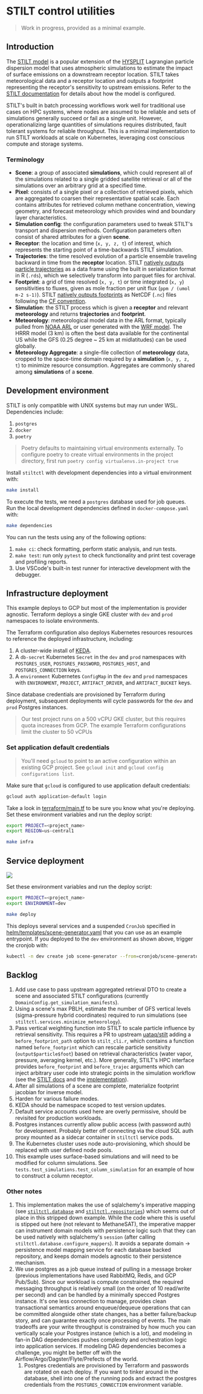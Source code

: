 # STILT control utilities

> Work in progress, provided as a minimal example.

## Introduction

The [STILT model](https://uataq.github.io/stilt/) is a popular extension of the [HYSPLIT](https://www.ready.noaa.gov/HYSPLIT.php) Lagrangian particle dispersion model that uses atmospheric simulations to estimate the impact of surface emissions on a downstream receptor location. STILT takes meteorological data and a receptor location and outputs a footprint representing the receptor's sensitivity to upstream emissions. Refer to the [STILT documentation](https://uataq.github.io/stilt/#/best-practices) for details about how the model is configured.

STILT's built in batch processing workflows work well for traditional use cases on HPC systems, where nodes are assumed to be reliable and sets of simulations generally succeed or fail as a single unit. However, operationalizing large quantities of simulations requires distributed, fault tolerant systems for reliable throughput. This is a minimal implementation to run STILT workloads at scale on Kubernetes, leveraging cost conscious compute and storage systems.

### Terminology

- **Scene**: a group of associated **simulations**, which could represent all of the simulations related to a single gridded satellite retrieval or all of the simulations over an arbitrary grid at a specified time.
- **Pixel**: consists of a single pixel or a collection of retrieved pixels, which are aggregated to coarsen their representative spatial scale. Each contains attributes for retrieved column methane concentration, viewing geometry, and forecast meteorology which provides wind and boundary layer characteristics.
- **Simulation config**: the configuration parameters used to tweak STILT's transport and dispersion methods. Configuration parameters often consist of shared attributes for a given **scene**.
- **Receptor**: the location and time (`x, y, z, t`) of interest, which represents the starting point of a time-backwards STILT simulation.
- **Trajectories**: the time resolved evolution of a particle ensemble traveling backward in time from the **receptor** location. STILT [natively outputs particle trajectories](https://uataq.github.io/stilt/#/output-files?id=particle-trajectories) as a data frame using the built in serialization format in R (`.rds`), which we selectively transform into parquet files for archival.
- **Footprint**: a grid of time resolved (`x, y, t`) or time integrated (`x, y`) sensitivities to fluxes, given as mole fraction per unit flux (`ppm / (umol m-2 s-1)`). STILT [natively outputs footprints](https://uataq.github.io/stilt/#/output-files?id=gridded-footprints) as NetCDF (`.nc`) files following the [CF convention](http://cfconventions.org).
- **Simulation**: the STILT process which is given a **receptor** and relevant **meteorology** and returns **trajectories** and **footprint**.
- **Meteorology**: meteorological model data in the ARL format, typically pulled from [NOAA ARL](https://www.ready.noaa.gov/archives.php) or user generated with the [WRF model](https://github.com/uataq/stilt-tutorials/tree/main/03-wrf). The HRRR model (3 km) is often the best data available for the continental US while the GFS (0.25 degree ~ 25 km at midlatitudes) can be used globally.
- **Meteorology Aggregate**: a single-file collection of **meteorology** data, cropped to the space-time domain required by a **simulation** (`x, y, z, t`) to minimize resource consumption. Aggregates are commonly shared among **simulations** of a **scene**.

## Development environment

STILT is only compatible with UNIX systems but may run under WSL. Dependencies include:

1. `postgres`
1. `docker`
1. `poetry`

> Poetry defaults to maintaining virtual environments externally. To configure poetry to create virtual environments in the project directory, first run `poetry config virtualenvs.in-project true`

Install `stiltctl` with development dependencies into a virtual environment with:

```bash
make install
```

To execute the tests, we need a `postgres` database used for job queues. Run the local development dependencies defined in `docker-compose.yaml` with:

```bash
make dependencies
```

You can run the tests using any of the following options:

1. `make ci`: check formatting, perform static analysis, and run tests.
1. `make test`: run only `pytest` to check functionality and print test coverage and profiling reports.
1. Use VSCode's built-in test runner for interactive development with the debugger.

## Infrastructure deployment

This example deploys to GCP but most of the implementation is provider agnostic. Terraform deploys a single GKE cluster with `dev` and `prod` namespaces to isolate environments.

The Terraform configuration also deploys Kubernetes resources resources to reference the deployed infrastructure, including:

1. A cluster-wide install of [KEDA](https://keda.sh).
1. A `db-secret` Kubernetes `Secret` in the `dev` and `prod` namespaces with `POSTGRES_USER`, `POSTGRES_PASSWORD`, `POSTGRES_HOST`, and `POSTGRES_CONNECTION` keys.
1. A `environment` Kubernetes `ConfigMap` in the `dev` and `prod` namespaces with `ENVIRONMENT`, `PROJECT`, `ARTIFACT_DRIVER`, and `ARTIFACT_BUCKET` keys.

Since database credentials are provisioned by Terraform during deployment, subsequent deployments will cycle passwords for the `dev` and `prod` Postgres instances.

> Our test project runs on a 500 vCPU GKE cluster, but this requires quota increases from GCP. The example Terraform configurations limit the cluster to 50 vCPUs

### Set application default credentials

> You'll need `gcloud` to point to an active configuration within an existing GCP project. See `gcloud init` and `gcloud config configurations list`.

Make sure that `gcloud` is configured to use application default credentials:

```bash
gcloud auth application-default login
```

Take a look in [terraform/main.tf](terraform/main.tf) to be sure you know what you're deploying. Set these environment variables and run the deploy script:

```bash
export PROJECT=<project_name>
export REGION=us-central1

make infra
```

## Service deployment

![](./docs/architecture.drawio.svg)

Set these environment variables and run the deploy script:

```bash
export PROJECT=<project_name>
export ENVIRONMENT=dev

make deploy
```

This deploys several services and a suspended `CronJob` specified in [helm/templates/scene-generator.yaml](helm/templates/scene-generator.yaml) that you can use as an example entrypoint. If you deployed to the `dev` environment as shown above, trigger the cronjob with:

```bash
kubectl -n dev create job scene-generator --from=cronjob/scene-generator
```

## Backlog

1. Add use case to pass upstream aggregated retrieval DTO to create a scene and associated STILT configurations (currently `DomainConfig.get_simulation_manifests`).
1. Using a scene's max PBLH, estimate the number of GFS vertical levels (sigma-pressure hybrid coordinates) required to run simulations (see `stiltctl.services.minimize_meteorology`).
1. Pass vertical weighting function into STILT to scale particle influence by retrieval sensitivity. This requires a PR to upstream [uataq/stilt](https://github.com/uataq/stilt) adding a `before_footprint_path` option to `stilt_cli.r`, which contains a function named `before_footprint` which can rescale particle sensitivity (`output$particle$foot`) based on retrieval characteristics (water vapor, pressure, averaging kernel, etc.). More generally, STILT's HPC interface provides `before_footprint` and `before_trajec` arguments which can inject arbitrary user code into strategic points in the simulation workflow (see the [STILT docs](https://uataq.github.io/stilt/#/configuration?id=inject-user-defined-functions) and the [implementation](https://github.com/uataq/stilt/blob/main/r/src/simulation_step.r#L349-L350)).
1. After all simulations of a scene are complete, materialize footprint jacobian for inverse model.
1. Harden for various failure modes.
1. KEDA should be namespace scoped to test version updates.
1. Default service accounts used here are overly permissive, should be revisited for production workloads.
1. Postgres instances currently allow public access (with password auth) for development. Probably better off connecting via the cloud SQL auth proxy mounted as a sidecar container in `stiltctl` service pods.
1. The Kubernetes cluster uses node auto-provisioning, which should be replaced with user defined node pools.
1. This example uses surface-based simulations and will need to be modified for column simulations. See `tests.test_simulations.test_column_simulation` for an example of how to construct a column receptor.

### Other notes

1. This implementation makes the use of sqlalchemy's imperative mapping (see [`stiltctl.database`](./stiltctl/database.py#146) and [`stiltctl.repositories`](./stiltctl/repositories.py#23)) which seems out of place in this stripped down example. While the code where this is useful is stipped out here (not relevant to MethaneSAT), the imperative mapper can instrument domain models with persistence logic such that they can be used natively with sqlalchemy's `session` (after calling `stiltctl.database.configure_mappers`). It avoids a separate domain -> persistence model mapping service for each database backed repository, and keeps domain models agnostic to their persistence mechanism.
1. We use postgres as a job queue instead of pulling in a message broker (previous implementations have used RabbitMQ, Redis, and GCP Pub/Sub). Since our workload is compute constrained, the required messaging throughput is relatively small (on the order of 10 read/write per second) and can be handled by a minimally specced Postgres instance. It's one less connection to manage, provides clean transactional semantics around enqueue/dequeue operations that can be committed alongside other state changes, has a better failure/backup story, and can guarantee exactly once processing of events. The main tradeoffs are your write throughput is constrained by how much you can vertically scale your Postgres instance (which is a lot), and modeling in fan-in DAG dependencies pushes complexity and orchestration logic into application services. If modeling DAG dependencies becomes a challenge, you might be better off with the Airflow/Argo/Dagster/Flyte/Prefects of the world.
   1. Postgres credentials are provisioned by Terraform and passwords are rotated on each deploy. If you want to tinker around in the database, shell into one of the running pods and extract the postgres credentials from the `POSTGRES_CONNECTION` environment variable.
